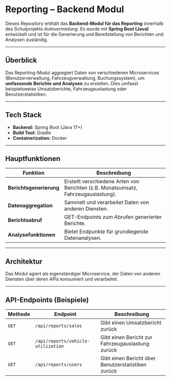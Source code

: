 # Reporting – Backend Modul

Dieses Repository enthält das **Backend-Modul für das Reporting** innerhalb des Schulprojekts *Autovermietung*.
Es wurde mit **Spring Boot (Java)** entwickelt und ist für die Generierung und Bereitstellung von Berichten und Analysen zuständig.

---

## Überblick

Das Reporting-Modul aggregiert Daten von verschiedenen Microservices (Benutzerverwaltung, Fahrzeugverwaltung, Buchungssystem), um **umfassende Berichte und Analysen** zu erstellen. Dies umfasst beispielsweise Umsatzberichte, Fahrzeugauslastung oder Benutzerstatistiken.

---

## Tech Stack

- **Backend:** Spring Boot (Java 17+)
- **Build Tool:** Gradle
- **Containerization:** Docker

---

## Hauptfunktionen

| Funktion | Beschreibung |
|-----------|---------------|
| **Berichtsgenerierung** | Erstellt verschiedene Arten von Berichten (z.B. Monatsumsatz, Fahrzeugauslastung). |
| **Datenaggregation** | Sammelt und verarbeitet Daten von anderen Diensten. |
| **Berichtsabruf** | GET-Endpoints zum Abrufen generierter Berichte. |
| **Analysefunktionen** | Bietet Endpunkte für grundlegende Datenanalysen. |

---

## Architektur

Das Modul agiert als eigenständiger Microservice, der Daten von anderen Diensten über deren APIs konsumiert und verarbeitet.

---

## API-Endpoints (Beispiele)

| Methode | Endpoint | Beschreibung |
|----------|-----------|---------------|
| `GET` | `/api/reports/sales` | Gibt einen Umsatzbericht zurück |
| `GET` | `/api/reports/vehicle-utilization` | Gibt einen Bericht zur Fahrzeugauslastung zurück |
| `GET` | `/api/reports/users` | Gibt einen Bericht über Benutzerstatistiken zurück |
